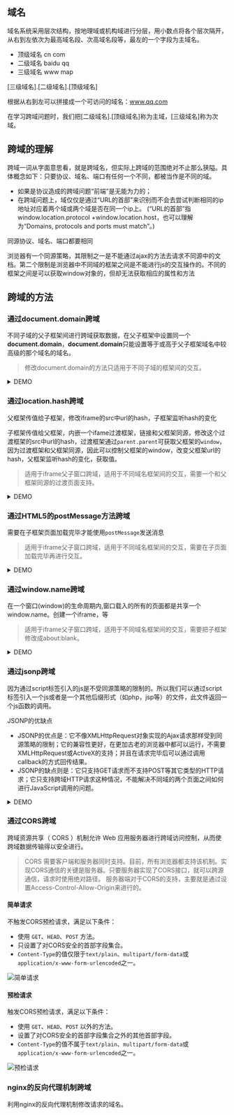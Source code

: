 ## 域名

域名系统采用层次结构，按地理域或机构域进行分层，用小数点将各个层次隔开，从右到左依次为最高域名段、次高域名段等，最左的一个字段为主域名。

* 顶级域名 cn com
* 二级域名 baidu qq
* 三级域名 www map

[三级域名].[二级域名].[顶级域名]

根据从右到左可以拼接成一个可访问的域名：www.qq.com

在学习跨域问题时，我们把[二级域名].[顶级域名]称为主域，[三级域名]称为次域。

## 跨域的理解

跨域一词从字面意思看，就是跨域名，但实际上跨域的范围绝对不止那么狭隘。具体概念如下：只要协议、域名、端口有任何一个不同，都被当作是不同的域。

* 如果是协议造成的跨域问题“前端”是无能为力的；
* 在跨域问题上，域仅仅是通过“URL的首部”来识别而不会去尝试判断相同的ip地址对应着两个域或两个域是否在同一个ip上。
(“URL的首部”指window.location.protocol +window.location.host，也可以理解为“Domains, protocols and ports must match”。)

同源协议、域名、端口都要相同

浏览器有一个同源策略，其限制之一是不能通过ajax的方法去请求不同源中的文档。第二个限制是浏览器中不同域的框架之间是不能进行js的交互操作的。不同的框架之间是可以获取window对象的，但却无法获取相应的属性和方法

## 跨域的方法

### 通过document.domain跨域

不同子域的父子框架间进行跨域获取数据，在父子框架中设置同一个**document.domain**，**document.domain**只能设置等于或高于父子框架域名中较高级的那个域名的域名。

> 修改document.domain的方法只适用于不同子域的框架间的交互。

<details>
<summary>DEMO</summary>

*父框架 test.com：*

```
<iframe src="http://b.test.com:3002/index.html" id="page2" onload="getData()"></iframe>
<script>
    document.domain = 'test.com'; // 设置域名
    window.data = 'some data from page1';
    function getData(){
        var page2Win = document.getElementById('page2').contentWindow; // 获取子窗口的window对象
        console.log(page2Win.data);
    }
</script>
```

*子框架 a.test.com：*

```
<script>
    document.domain = 'test.com'; // 设置和主框架相同的域名
    window.data = 'some data from page2';
    function getData(){
        var page1Win = window.parent; // 获取父窗口的window对象
        console.log(page1Win.data);
    }
    window.onload = getData;
</script>
```
</details>

### 通过location.hash跨域

父框架传值给子框架，修改iframe的src中url的hash，子框架监听hash的变化

子框架传值给父框架，内嵌一个ifame过渡框架，链接和父框架同源，修改这个过渡框架的src中url的hash，过渡框架通过`parent.parent`可获取父框架的`window`，因为过渡框架和父框架同源，因此可以控制父框架的window，改变父框架url的hash，父框架监听hash的变化，获取值。

> 适用于iframe父子窗口跨域，适用于不同域名框架间的交互，需要一个和父框架同源的过渡页面支持。

<details>
<summary>DEMO</summary>

*父框架 test.com/index.html：*

```
<script>
	// 监听子框架传来的值
    function changeData() {
        if (location.hash) {
            console.log(location.hash.slice(1));
        }
    }
    changeData();
    window.addEventListener('hashchange', function (event) {
        changeData();
    });

	// 传值给子框架
    var iframe = document.createElement('iframe');
    iframe.src = 'http://test1.com/index.html#some data from page1';   // 设置子框架hash的值
    document.body.appendChild(iframe);
</script>
```

*子框架 test1.com：*

```
<script>
	// 监听父框架传来的值
    var pEl = document.getElementById('data');
    function changeData() {
        if (location.hash) {
            pEl.innerHTML = location.hash.slice(1);
        }
    }
    changeData();
    window.addEventListener('hashchange', function (event) {
        changeData();
    });

	// 给过渡框架传值
    var iframe = document.createElement('iframe');
    iframe.src = 'http://test.com/proxy.html#some data from page2';   // 设置过渡框架hash的值
    iframe.style.display = 'none';
    document.body.appendChild(iframe);
</script>
```

*过渡框架 test.com/proxy.html：*

```
<script>
    function changeData() {
        if (location.hash) {
            parent.parent.location.hash = location.hash.slice(1); // 通过parent.parent可获取父框架的window
        }
    }
    changeData();
    window.addEventListener('hashchange', function (event) {
        changeData();
    });
</script>
```

</details>

### 通过HTML5的postMessage方法跨域

需要在子框架页面加载完毕才能使用`postMessage`发送消息

> 适用于iframe父子窗口跨域，适用于不同域名框架间的交互，需要在子页面加载完毕再进行交互。

<details>
<summary>DEMO</summary>

*父框架 test.com：*

```
<iframe src="http://test1.com" id="page2"></iframe>
<script>
	// 给子框架传值
    var iframe = document.getElementById('page2');
    iframe.addEventListener('load', function () {
        iframe.contentWindow.postMessage('some data from page1', 'http://test1.com');
    })

	// 监听子框架传来的值
    function changeData(event) {
        var data = event.data;
        var origin = event.origin;
        if(origin = 'http://test.com'){
             console.log(data);
        }
    }
    window.addEventListener('message', changeData);
</script>
```

*子框架 test1.com：*

```
// 监听父框架传来的值
function changeData(event) {
    var data = event.data;
    var origin = event.origin;
    if(origin = 'http://test.com'){
         console.log(data);
    }
}
window.addEventListener('message', changeData);

// 给父框架传值
parent.postMessage('some data from page2', 'http://test.com/index.html');
```

</details>

### 通过window.name跨域

在一个窗口(window)的生命周期内,窗口载入的所有的页面都是共享一个window.name。创建一个iframe，等

> 适用于iframe父子窗口跨域，适用于不同域名框架间的交互，需要把子框架修改成about:blank。

<details>
<summary>DEMO</summary>

*父框架 test.com：*

```
<script>
    var iframe = document.createElement('iframe');
    window.name = 'some data from page1';
    iframe.addEventListener('load', function () {
        if (iframe.src != 'about:blank') {
            iframe.addEventListener('load', function () {
                console.log(iframe.contentWindow.name);
            });
            iframe.src = 'about:blank';
        }
    });
    iframe.src = 'http://test1.com';
    iframe.style.display = 'none';
    document.body.appendChild(iframe);
</script>
```

*子框架 test1.com：*

```
var iframe = document.createElement('iframe');
window.name = 'some data from page2';
iframe.addEventListener('load', function () {
    if (iframe.src != 'about:blank') {
        iframe.addEventListener('load', function () {
            console.log(iframe.contentWindow.name);
        });
        iframe.src = 'about:blank';
    }
});
iframe.src = 'http://test.com';
iframe.style.display = 'none';
document.body.appendChild(iframe);
```

</details>

### 通过jsonp跨域

因为通过script标签引入的js是不受同源策略的限制的。所以我们可以通过script标签引入一个js或者是一个其他后缀形式（如php，jsp等）的文件，此文件返回一个js函数的调用。

JSONP的优缺点
* JSONP的优点是：它不像XMLHttpRequest对象实现的Ajax请求那样受到同源策略的限制；它的兼容性更好，在更加古老的浏览器中都可以运行，不需要XMLHttpRequest或ActiveX的支持；并且在请求完毕后可以通过调用callback的方式回传结果。
* JSONP的缺点则是：它只支持GET请求而不支持POST等其它类型的HTTP请求；它只支持跨域HTTP请求这种情况，不能解决不同域的两个页面之间如何进行JavaScript调用的问题。

<details>
<summary>DEMO</summary>

```
var script = document.createElement('script');
script.type = 'text/javascript';

// 传参并指定回调执行函数为onBack
script.src = 'http://test.com:8080/login?user=admin&callback=onBack';
document.head.appendChild(script);

// 回调执行函数
function onBack(res) {
    alert(JSON.stringify(res));
}
```

</details>

### 通过CORS跨域

跨域资源共享（ CORS ）机制允许 Web 应用服务器进行跨域访问控制，从而使跨域数据传输得以安全进行。

> CORS 需要客户端和服务器同时支持。目前，所有浏览器都支持该机制。实现CORS通信的关键是服务器。只要服务器实现了CORS接口，就可以跨源通信，请求时使用绝对路径。
> 服务器端对于CORS的支持，主要就是通过设置Access-Control-Allow-Origin来进行的。

#### 简单请求

不触发CORS预检请求，满足以下条件：
* 使用 `GET`、`HEAD`、`POST` 方法。
* 只设置了对CORS安全的首部字段集合。
* `Content-Type`的值仅限于`text/plain`、`multipart/form-data`或`application/x-www-form-urlencoded`之一。

![简单请求](https://mdn.mozillademos.org/files/14293/simple_req.png)

#### 预检请求
触发CORS预检请求，满足以下条件：
* 使用 `GET`、`HEAD`、`POST` 以外的方法。
* 设置了对CORS安全的首部字段集合之外的其他首部字段。
* `Content-Type`的值不属于`text/plain`、`multipart/form-data`或`application/x-www-form-urlencoded`之一。

![预检请求](https://mdn.mozillademos.org/files/14289/prelight.png)

### nginx的反向代理机制跨域

利用nginx的反向代理机制修改请求的域名。